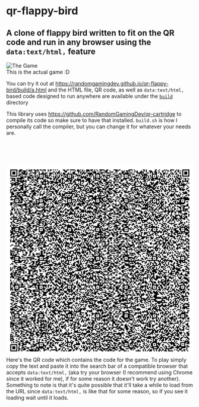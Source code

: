 # qr-flappy-bird
## A clone of flappy bird written to fit on the QR code and run in any browser using the `data:text/html,` feature

![The Game](https://github.com/RandomGamingDev/qr-flappy-bird/assets/83996185/511640e4-d638-4101-900a-5e3812aad360) <br/>
This is the actual game :D

You can try it out at https://randomgamingdev.github.io/qr-flappy-bird/build/a.html and the HTML file, QR code, as well as `data:text/html,` based code designed to run anywhere are available under the [`build`](https://github.com/RandomGamingDev/qr-flappy-bird/tree/main/build) directory

This library uses https://github.com/RandomGamingDev/qr-cartridge to compile its code so make sure to have that installed. `build.sh` is how I personally call the compiler, but you can change it for whatever your needs are.

<br/><br/><br/>

<img width=512 height=512 src="https://raw.githubusercontent.com/RandomGamingDev/qr-flappy-bird/main/build/qrcode.svg"/> <br/>
Here's the QR code which contains the code for the game. To play simply copy the text and paste it into the search bar of a compatible browser that accepts `data:text/html,` (aka try your browser (I recommend using Chrome since it worked for me), if for some reason it doesn't work try another). Something to note is that it's quite possible that it'll take a while to load from the URL since `data:text/html,` is like that for some reason, so if you see it loading wait until it loads.
